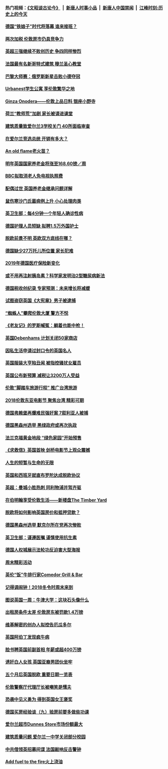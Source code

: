 #### 热门视频：[《文昭谈古论今》](https://github.com/gfw-breaker/wenzhao/blob/master/README.md?t=11061833) &nbsp;|&nbsp; [新唐人时事小品](https://github.com/gfw-breaker/ntdtv-comedy/blob/master/README.md?t=11061833) &nbsp;|&nbsp; [新唐人中国禁闻](https://github.com/gfw-breaker/ntdtv-news/blob/master/README.md?t=11061833) &nbsp;|&nbsp; [江峰时刻:历史上的今天](https://github.com/gfw-breaker/today-in-history/blob/master/README.md?t=11061833) 

#### [德国“铁娘子”时代将落幕 谁来接班？](../pages/nsc974/n10833701.md?t=11061833) 

#### [两次加税 伦敦房市仍具竞争力](../pages/nsc974/n10832030.md?t=11061833) 

#### [英超三强继续不败创历史 争四同样惨烈](../pages/nsc974/n10830095.md?t=11061833) 

#### [法国最有名新哥特式建筑 穆兰圣心教堂](../pages/nsc974/n10829754.md?t=11061833) 

#### [巴黎大师赛：俄罗斯新星击败小德夺冠](../pages/nsc974/n10830134.md?t=11061833) 

#### [Urbanest学生公寓 享伦敦繁华之地](../pages/nsc974/n10828080.md?t=11061833) 

#### [Ginza Onodera——伦敦上品日料 银座小野寺](../pages/nsc974/n10828069.md?t=11061833) 

#### [荷兰“教师荒”加剧 家长被请进课堂](../pages/nsc974/n10826148.md?t=11061833) 

#### [建筑质量致爱尔兰3学校关门 40所面临审查](../pages/nsc974/n10826209.md?t=11061833) 

#### [在爱尔兰竞选总统 开销有多大？](../pages/nsc974/n10826165.md?t=11061833) 

#### [An old flame老火苗？](../pages/nsc974/n10825994.md?t=11061833) 

#### [明年英国国家养老金将涨至168.60镑／周](../pages/nsc974/n10825971.md?t=11061833) 

#### [BBC拟取消老人免电视执照费](../pages/nsc974/n10825959.md?t=11061833) 

#### [配偶过世 英国养老金继承问题详解](../pages/nsc974/n10825931.md?t=11061833) 

#### [鼠伤寒沙门氏菌病例上升 小心处理肉类](../pages/nsc974/n10825924.md?t=11061833) 

#### [英卫生部：每4分钟一个年轻人确诊性病](../pages/nsc974/n10825910.md?t=11061833) 

#### [德国护理人员短缺 拟聘1.5万外国护士](../pages/nsc974/n10824186.md?t=11061833) 

#### [脱欧前景不明 英欧双方底线在哪？](../pages/nsc974/n10823749.md?t=11061833) 

#### [德国缺少27万托儿所位置 家长犯难](../pages/nsc974/n10824147.md?t=11061833) 

#### [2019年德国医疗保险新变化](../pages/nsc974/n10824071.md?t=11061833) 

#### [或不用再注射胰岛素？科学家发明治2型糖尿病新法](../pages/nsc974/n10823372.md?t=11061833) 

#### [德国税收创纪录 专家预测：未来增长将减缓](../pages/nsc974/n10823318.md?t=11061833) 

#### [试图盗窃英国《大宪章》男子被逮捕](../pages/nsc974/n10823790.md?t=11061833) 

#### [“蜘蛛人”攀爬伦敦大厦 警方不悦](../pages/nsc974/n10823780.md?t=11061833) 

#### [《老友记》的罗斯喊冤：躺着也能中枪！](../pages/nsc974/n10823762.md?t=11061833) 

#### [英国Debenhams 计划关闭50家商店](../pages/nsc974/n10823753.md?t=11061833) 

#### [因私生活申请过封口令的英国名人](../pages/nsc974/n10823742.md?t=11061833) 

#### [英国服装大亨陷丑闻 被指控骚扰女雇员](../pages/nsc974/n10823677.md?t=11061833) 

#### [英国公布新预算 减税让3200万人受益](../pages/nsc974/n10823428.md?t=11061833) 

#### [伦敦“脚踏车旅游行程” 推广台湾旅游](../pages/nsc974/n10823414.md?t=11061833) 

#### [2018伦敦东亚电影节 聚焦台湾 精彩可期](../pages/nsc974/n10823363.md?t=11061833) 

#### [德国弗赖堡再爆难民强奸案 7叙利亚人被捕](../pages/nsc974/n10820972.md?t=11061833) 

#### [德国黑森州选举 黑绿政府或再次执政](../pages/nsc974/n10820914.md?t=11061833) 

#### [法兰克福黄金地段 “绿色家园”开始预售](../pages/nsc974/n10820548.md?t=11061833) 

#### [《求救信》英国首映 剑桥电影节上观众震撼](../pages/nsc974/n10818392.md?t=11061833) 

#### [人生的短暂与生命的无限](../pages/nsc974/n10818124.md?t=11061833) 

#### [英国和西班牙就直布罗陀达成脱欧协议](../pages/nsc974/n10818119.md?t=11061833) 

#### [英超：曼城小胜热刺 同利物浦并驾齐驱](../pages/nsc974/n10817243.md?t=11061833) 

#### [在伯明翰享受伦敦生活——新楼盘The Timber Yard](../pages/nsc974/n10816517.md?t=11061833) 

#### [脱欧将如何影响英国房价和抵押贷款？](../pages/nsc974/n10816491.md?t=11061833) 

#### [德国黑森州选举 默克尔所在党再次惨败](../pages/nsc974/n10814355.md?t=11061833) 

#### [英卫生部：谨遵医嘱 谨慎使用抗生素](../pages/nsc974/n10814251.md?t=11061833) 

#### [德国人权城展示法轮功反迫害大型海报](../pages/nsc974/n10813515.md?t=11061833) 

#### [周末精彩活动](../pages/nsc974/n10813060.md?t=11061833) 

#### [英伦“饭”牛排行家Comedor Grill & Bar](../pages/nsc974/n10813052.md?t=11061833) 

#### [记得调闹钟！2018冬令时周末来到](../pages/nsc974/n10813042.md?t=11061833) 

#### [图说英国一周：牛津大学：这块石头像什么](../pages/nsc974/n10813028.md?t=11061833) 

#### [出租房条件太差 伦敦房东被罚款1.4万镑](../pages/nsc974/n10813024.md?t=11061833) 

#### [维基解密的创办人拟控告厄瓜多尔](../pages/nsc974/n10813022.md?t=11061833) 

#### [英国阿伯丁发现疯牛病](../pages/nsc974/n10813015.md?t=11061833) 

#### [脸书聘英国前副首相 年薪或超400万镑](../pages/nsc974/n10813003.md?t=11061833) 

#### [诱奸白人女孩 英国亚裔男团伙坐牢](../pages/nsc974/n10812999.md?t=11061833) 

#### [五个月后英国脱欧 重要日期一览表](../pages/nsc974/n10812997.md?t=11061833) 

#### [伦敦警察厅代理厅长被嘲笑是懦夫](../pages/nsc974/n10812994.md?t=11061833) 

#### [恐袭中见义勇为 得到英国女王褒奖](../pages/nsc974/n10812990.md?t=11061833) 

#### [德国买房经验谈（九）验房前要多做些功课](../pages/nsc974/n10810647.md?t=11061833) 

#### [爱尔兰超市Dunnes Store市场份额最大](../pages/nsc974/n10810621.md?t=11061833) 

#### [建筑质量问题 爱尔兰一中学关闭部分校园](../pages/nsc974/n10810599.md?t=11061833) 

#### [中共借领英招募间谍 法国敲响反击警钟](../pages/nsc974/n10808700.md?t=11061833) 

#### [Add fuel to the fire火上浇油](../pages/nsc974/n10808877.md?t=11061833) 


